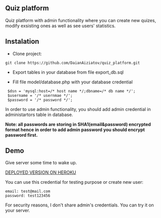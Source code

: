 ## Quiz platform

Quiz platform with admin functionality where you can create new quizes, modify exsisting ones as well as see users' statistics.

## Instalation

- Clone project:

`git clone https://github.com/DaianAiziatov/quiz_platform.git`

- Export tables in your database from file export_db.sql

- Fill file model/database.php with your database credential

```
 $dsn = 'mysql:host=/* host name */;dbname=/* db name */';
 $username = '/* usernmae */';
 $password = '/* password */';
```

In order to use admin functionality, you should add admin credential in administartors table in database.

**Note: all passwords are storing in SHA1(email&password) encrypted format hence in order to add admin password you should encrypt password first.** 

## Demo

Give server some time to wake up.

[DEPLOYED VERSION ON HEROKU](https://quiz-platform-daian-aiziatov.herokuapp.com)

You can use this credential for testing purpose or create new user:
```
email: test@mail.com
password: test123456
```

For security reasons, I don't share admin's credentials. You can try it on your server.
